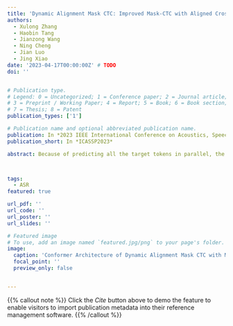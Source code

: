 ```yaml
---
title: 'Dynamic Alignment Mask CTC: Improved Mask-CTC with Aligned Cross Entropy'
authors:
  - Xulong Zhang
  - Haobin Tang
  - Jianzong Wang
  - Ning Cheng
  - Jian Luo
  - Jing Xiao 
date: '2023-04-17T00:00:00Z' # TODO
doi: ''


# Publication type.
# Legend: 0 = Uncategorized; 1 = Conference paper; 2 = Journal article;
# 3 = Preprint / Working Paper; 4 = Report; 5 = Book; 6 = Book section;
# 7 = Thesis; 8 = Patent
publication_types: ['1']

# Publication name and optional abbreviated publication name.
publication: In *2023 IEEE International Conference on Acoustics, Speech and Signal Processing*
publication_short: In *ICASSP2023*

abstract: Because of predicting all the target tokens in parallel, the non-autoregressive models greatly improve the decoding efficiency of speech recognition compared with traditional autoregressive models. In this work, we present dynamic alignment Mask CTC, introducing two methods{:} (1) Aligned Cross Entropy (AXE), finding the monotonic alignment that minimizes the cross-entropy loss through dynamic programming, (2) Dynamic Rectification, creating new training samples by replacing some masks with model predicted tokens. The AXE ignores the absolute position alignment between prediction and ground truth sentence and focuses on tokens matching in relative order. The dynamic rectification method makes the model capable of simulating the non-mask but possible wrong tokens, even if they have high confidence. Our experiments on WSJ dataset demonstrated that not only AXE loss but also the rectification method could improve the WER performance of Mask CTC.



tags:
  - ASR
featured: true

url_pdf: ''
url_code: ''
url_poster: ''
url_slides: ''

# Featured image
# To use, add an image named `featured.jpg/png` to your page's folder.
image:
  caption: 'Conformer Architecture of Dynamic Alignment Mask CTC with Mask and Dynamic Rectification Methods'
  focal_point: ''
  preview_only: false


---
```


{{% callout note %}}
Click the _Cite_ button above to demo the feature to enable visitors to import publication metadata into their reference management software.
{{% /callout %}}

